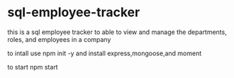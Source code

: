 # sql-employee-tracker

this is a sql employee tracker to able to view and manage the departments, roles, and employees in a company

to intall use npm init -y and install express,mongoose,and moment

to start npm start


